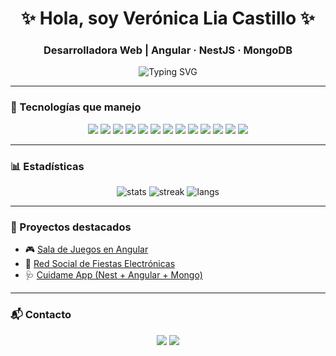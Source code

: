 <h1 align="center">✨ Hola, soy Verónica Lia Castillo ✨</h1>
<h3 align="center">Desarrolladora Web | Angular · NestJS · MongoDB</h3>

<p align="center">
  <img src="https://readme-typing-svg.herokuapp.com?font=Fira+Code&pause=1000&color=D9776F&center=true&vCenter=true&width=435&lines=Full+Stack+Developer;Apasionada+por+la+tecnología;Diseñadora+de+Indumentaria+%F0%9F%91%97;Siempre+aprendiendo+algo+nuevo" alt="Typing SVG" />
</p>

---

### 🚀 Tecnologías que manejo
<p align="center">
  <!-- Frontend -->
  <img src="https://img.shields.io/badge/HTML5-E34F26?style=for-the-badge&logo=html5&logoColor=white"/>
  <img src="https://img.shields.io/badge/CSS3-1572B6?style=for-the-badge&logo=css3&logoColor=white"/>
  <img src="https://img.shields.io/badge/Angular-DD0031?style=for-the-badge&logo=angular&logoColor=white"/>
  <img src="https://img.shields.io/badge/JavaScript-F7DF1E?style=for-the-badge&logo=javascript&logoColor=black"/>
  <img src="https://img.shields.io/badge/TypeScript-3178C6?style=for-the-badge&logo=typescript&logoColor=white"/>
  
  <!-- Backend -->
  <img src="https://img.shields.io/badge/NestJS-E0234E?style=for-the-badge&logo=nestjs&logoColor=white"/>
  <img src="https://img.shields.io/badge/Node.js-339933?style=for-the-badge&logo=node.js&logoColor=white"/>
  <img src="https://img.shields.io/badge/Python-3776AB?style=for-the-badge&logo=python&logoColor=white"/>
  <img src="https://img.shields.io/badge/C%23-239120?style=for-the-badge&logo=c-sharp&logoColor=white"/>
  <img src="https://img.shields.io/badge/C++-00599C?style=for-the-badge&logo=c%2B%2B&logoColor=white"/>
  
  <!-- Bases de datos -->
  <img src="https://img.shields.io/badge/MongoDB-47A248?style=for-the-badge&logo=mongodb&logoColor=white"/>
  <img src="https://img.shields.io/badge/MySQL-4479A1?style=for-the-badge&logo=mysql&logoColor=white"/>
  
  <!-- Otros -->
  <img src="https://img.shields.io/badge/GitHub-100000?style=for-the-badge&logo=github&logoColor=white"/>
</p>


---

### 📊 Estadísticas
<p align="center">
  <img src="https://github-readme-stats.vercel.app/api?username=VGdC15&show_icons=true&theme=radical" alt="stats"/>
  <img src="https://github-readme-streak-stats.herokuapp.com/?user=VGdC15&theme=radical" alt="streak"/>
  <img src="https://github-readme-stats.vercel.app/api/top-langs/?username=VGdC15&layout=compact&theme=radical" alt="langs"/>
</p>

---

### 🌟 Proyectos destacados
- 🎮 [Sala de Juegos en Angular](https://github.com/VGdC15/tu-repo)
- 🎵 [Red Social de Fiestas Electrónicas](https://github.com/VGdC15/tu-repo)
- 🩺 [Cuidame App (Nest + Angular + Mongo)](https://github.com/VGdC15/tu-repo)

---

### 📬 Contacto
<p align="center">
  <a href="https://www.linkedin.com/in/veronica-l-castillo"><img src="https://img.shields.io/badge/LinkedIn-0077B5?style=for-the-badge&logo=linkedin&logoColor=white"/></a>
  <a href="mailto:veronicacastillo@example.com"><img src="https://img.shields.io/badge/Email-D14836?style=for-the-badge&logo=gmail&logoColor=white"/></a>
</p>
